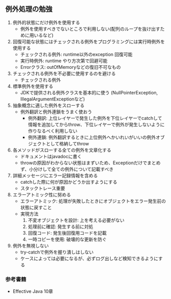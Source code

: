 ## 例外処理の勉強

1. 例外的状態にだけ例外を使用する
   - 例外を使用すべきでないところで利用しない(配列のループを抜け出すために用いるなど)
2. 回復可能な状態にはチェックされる例外をプログラミングには実行時例外を使用する
   - チェックされる例外: runtime以外のexception 回復可能
   - 実行時例外: runtime やり方次第で回避可能
   - Errorクラス: outOfMemoryなどの復旧不可なもの
3. チェックされる例外を不必要に使用するのを避ける
   - チェックされる例外
4. 標準例外を使用する
   - JDKで提供される例外クラスを基本的に使う (NullPointerException, IllegalArgumentExceptionなど)
5. 抽象概念に適した例外をスローする
    - 例外翻訳と例外連鎖をうまく使おう
        - 例外翻訳: 上位レイヤーで発生した例外を下位レイヤーでcatchして情報を追加してからthrow、下位レイヤーで例外が発生しないように作りなるべく利用しない
        - 例外連鎖: 例外翻訳するときに上位例外へかいれいがいいの例外オブジェクトとして格納してthrow
6. 各メソッドがスローする全ての例外を文章化する
    - ドキュメントはjavadocに書く
    - throwの原因がわからない状態はまずいため、Exceptionだけでまとめず、小分けして全ての例外について記載すべき
7. 詳細メッセージにエラー記録情報を含める
    - catchした際に何が原因かどうか出すようにする
    - スタックトレース重要
8. エラーアトミック性に努める
    - エラーアトミック: 処理が失敗したときにオブジェクトをエラー発生前の状態に戻すこと
    - 実現方法
        1. 不変オブジェクトを設計: 上を考える必要がない
        2. 処理前に確認: 発生する前に対処
        3. 回復コード: 発生後回復用コードを記載
        4. 一時コピーを使用: 破壊的な更新を防ぐ
9. 例外を無視しない
    - try-catchで例外を握り潰しはしない
    - ケースによっては必要になるが、必ずログ出しなど検知できるようにする

### 参考書籍

- Effective Java 10章
